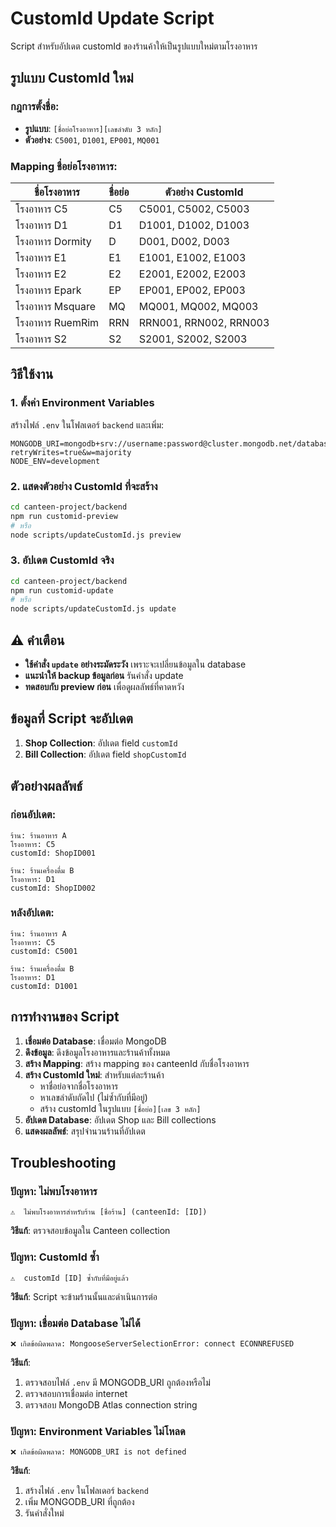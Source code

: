 # CustomId Update Script

Script สำหรับอัปเดต customId ของร้านค้าให้เป็นรูปแบบใหม่ตามโรงอาหาร

## รูปแบบ CustomId ใหม่

### กฎการตั้งชื่อ:
- **รูปแบบ**: `[ชื่อย่อโรงอาหาร][เลขลำดับ 3 หลัก]`
- **ตัวอย่าง**: `C5001`, `D1001`, `EP001`, `MQ001`

### Mapping ชื่อย่อโรงอาหาร:
| ชื่อโรงอาหาร | ชื่อย่อ | ตัวอย่าง CustomId |
|-------------|---------|------------------|
| โรงอาหาร C5 | C5 | C5001, C5002, C5003 |
| โรงอาหาร D1 | D1 | D1001, D1002, D1003 |
| โรงอาหาร Dormity | D | D001, D002, D003 |
| โรงอาหาร E1 | E1 | E1001, E1002, E1003 |
| โรงอาหาร E2 | E2 | E2001, E2002, E2003 |
| โรงอาหาร Epark | EP | EP001, EP002, EP003 |
| โรงอาหาร Msquare | MQ | MQ001, MQ002, MQ003 |
| โรงอาหาร RuemRim | RRN | RRN001, RRN002, RRN003 |
| โรงอาหาร S2 | S2 | S2001, S2002, S2003 |

## วิธีใช้งาน

### 1. ตั้งค่า Environment Variables
สร้างไฟล์ `.env` ในโฟลเดอร์ `backend` และเพิ่ม:
```env
MONGODB_URI=mongodb+srv://username:password@cluster.mongodb.net/database_name?retryWrites=true&w=majority
NODE_ENV=development
```

### 2. แสดงตัวอย่าง CustomId ที่จะสร้าง
```bash
cd canteen-project/backend
npm run customid-preview
# หรือ
node scripts/updateCustomId.js preview
```

### 3. อัปเดต CustomId จริง
```bash
cd canteen-project/backend
npm run customid-update
# หรือ
node scripts/updateCustomId.js update
```

## ⚠️ คำเตือน

- **ใช้คำสั่ง `update` อย่างระมัดระวัง** เพราะจะเปลี่ยนข้อมูลใน database
- **แนะนำให้ backup ข้อมูลก่อน** รันคำสั่ง update
- **ทดสอบกับ preview ก่อน** เพื่อดูผลลัพธ์ที่คาดหวัง

## ข้อมูลที่ Script จะอัปเดต

1. **Shop Collection**: อัปเดต field `customId`
2. **Bill Collection**: อัปเดต field `shopCustomId`

## ตัวอย่างผลลัพธ์

### ก่อนอัปเดต:
```
ร้าน: ร้านอาหาร A
โรงอาหาร: C5
customId: ShopID001

ร้าน: ร้านเครื่องดื่ม B  
โรงอาหาร: D1
customId: ShopID002
```

### หลังอัปเดต:
```
ร้าน: ร้านอาหาร A
โรงอาหาร: C5
customId: C5001

ร้าน: ร้านเครื่องดื่ม B
โรงอาหาร: D1  
customId: D1001
```

## การทำงานของ Script

1. **เชื่อมต่อ Database**: เชื่อมต่อ MongoDB
2. **ดึงข้อมูล**: ดึงข้อมูลโรงอาหารและร้านค้าทั้งหมด
3. **สร้าง Mapping**: สร้าง mapping ของ canteenId กับชื่อโรงอาหาร
4. **สร้าง CustomId ใหม่**: สำหรับแต่ละร้านค้า
   - หาชื่อย่อจากชื่อโรงอาหาร
   - หาเลขลำดับถัดไป (ไม่ซ้ำกับที่มีอยู่)
   - สร้าง customId ในรูปแบบ `[ชื่อย่อ][เลข 3 หลัก]`
5. **อัปเดต Database**: อัปเดต Shop และ Bill collections
6. **แสดงผลลัพธ์**: สรุปจำนวนร้านที่อัปเดต

## Troubleshooting

### ปัญหา: ไม่พบโรงอาหาร
```
⚠️  ไม่พบโรงอาหารสำหรับร้าน [ชื่อร้าน] (canteenId: [ID])
```
**วิธีแก้**: ตรวจสอบข้อมูลใน Canteen collection

### ปัญหา: CustomId ซ้ำ
```
⚠️  customId [ID] ซ้ำกับที่มีอยู่แล้ว
```
**วิธีแก้**: Script จะข้ามร้านนั้นและดำเนินการต่อ

### ปัญหา: เชื่อมต่อ Database ไม่ได้
```
❌ เกิดข้อผิดพลาด: MongooseServerSelectionError: connect ECONNREFUSED
```
**วิธีแก้**: 
1. ตรวจสอบไฟล์ `.env` มี MONGODB_URI ถูกต้องหรือไม่
2. ตรวจสอบการเชื่อมต่อ internet
3. ตรวจสอบ MongoDB Atlas connection string

### ปัญหา: Environment Variables ไม่โหลด
```
❌ เกิดข้อผิดพลาด: MONGODB_URI is not defined
```
**วิธีแก้**: 
1. สร้างไฟล์ `.env` ในโฟลเดอร์ `backend`
2. เพิ่ม MONGODB_URI ที่ถูกต้อง
3. รันคำสั่งใหม่
